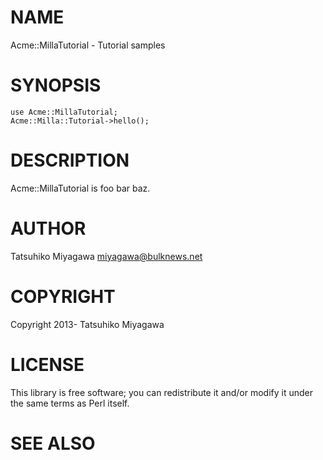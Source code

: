 # NAME

Acme::MillaTutorial - Tutorial samples

# SYNOPSIS

    use Acme::MillaTutorial;
    Acme::Milla::Tutorial->hello();

# DESCRIPTION

Acme::MillaTutorial is foo bar baz.

# AUTHOR

Tatsuhiko Miyagawa <miyagawa@bulknews.net>

# COPYRIGHT

Copyright 2013- Tatsuhiko Miyagawa

# LICENSE

This library is free software; you can redistribute it and/or modify
it under the same terms as Perl itself.

# SEE ALSO
